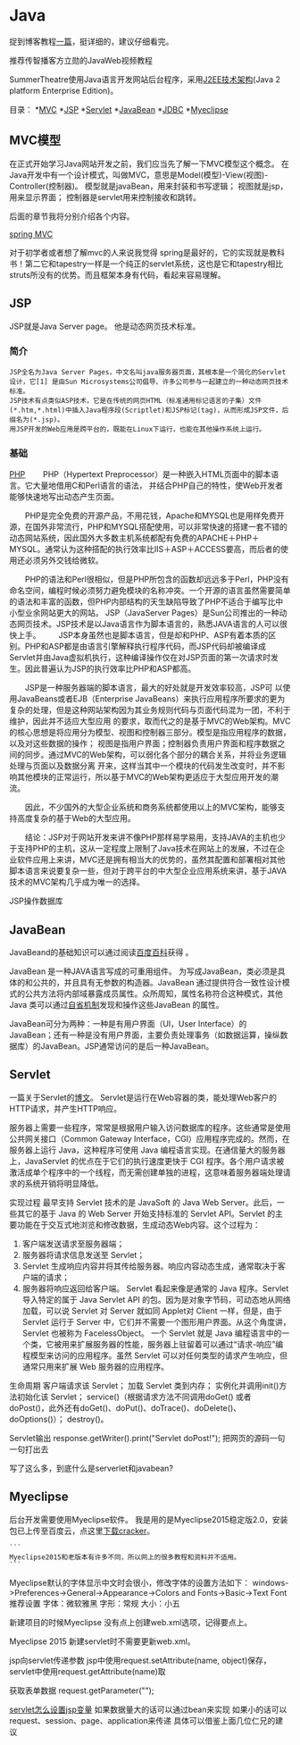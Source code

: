 Java
==========
捉到博客教程[一篇](http://blog.csdn.net/eastmount/article/details/45653615)，挺详细的，建议仔细看完。

推荐传智播客方立勋的JavaWeb视频教程

SummerTheatre使用Java语言开发网站后台程序，采用[J2EE技术架构](http://baike.baidu.com/link?url=y98HRwaUO-E-9V3_ch20Q82RE9poBwOc70l96Tvjb8L9WbDCN2XPRE3ASXWGiX3gFaypGuwo4wr266R-vA_fuK#3)(Java 2 platform Enterprise Edition)。

目录：
*[MVC](#MVC)
*[JSP](#JSP)
*[Servlet](#Servlet)
*[JavaBean](#JavaBean)
*[JDBC](#JDBC)
*[Myeclipse](#Myeclipse)

## MVC模型
在正式开始学习Java网站开发之前，我们应当先了解一下MVC模型这个概念。
在Java开发中有一个设计模式，叫做MVC，意思是Model(模型)-View(视图)-Controller(控制器)。
模型就是javaBean，用来封装和书写逻辑；
视图就是jsp，用来显示界面；
控制器是servlet用来控制接收和跳转。

后面的章节我将分别介绍各个内容。

[spring MVC](http://baike.baidu.com/link?url=So5VrESD-LFEK5wmZdSJ5mN6csTQxj3IiScS42eoNBGETgSe3WLQ_Sk8X3NKECLxIF_e1SlFgjWSJ5nrYi58W_)

对于初学者或者想了解mvc的人来说我觉得 spring是最好的，它的实现就是教科书！第二它和tapestry一样是一个纯正的servlet系统，这也是它和tapestry相比 struts所没有的优势。而且框架本身有代码，看起来容易理解。
## JSP
JSP就是Java Server page。
他是动态网页技术标准。

### 简介

  ```
  JSP全名为Java Server Pages，中文名叫java服务器页面，其根本是一个简化的Servlet设计，它[1] 是由Sun Microsystems公司倡导、许多公司参与一起建立的一种动态网页技术标准。
  JSP技术有点类似ASP技术，它是在传统的网页HTML（标准通用标记语言的子集）文件(*.htm,*.html)中插入Java程序段(Scriptlet)和JSP标记(tag)，从而形成JSP文件，后缀名为(*.jsp)。
  用JSP开发的Web应用是跨平台的，既能在Linux下运行，也能在其他操作系统上运行。
  ```

### 基础
[PHP](http://www.w3school.com.cn/php/index.asp)
　　PHP（Hypertext
Preprocessor）是一种嵌入HTML页面中的脚本语言。它大量地借用C和Perl语言的语法， 并结合PHP自己的特性，使Web开发者能够快速地写出动态产生页面。

　　PHP是完全免费的开源产品，不用花钱，Apache和MYSQL也是用样免费开源，在国外非常流行，PHP和MYSQL搭配使用，可以非常快速的搭建一套不错的动态网站系统，因此国外大多数主机系统都配有免费的APACHE＋PHP＋MYSQL。通常认为这种搭配的执行效率比IIS＋ASP＋ACCESS要高，而后者的使用还必须另外交钱给微软。

　　PHP的语法和Perl很相似，但是PHP所包含的函数却远远多于Perl，PHP没有命名空间，编程时候必须努力避免模块的名称冲突。一个开源的语言虽然需要简单的语法和丰富的函数，但PHP内部结构的天生缺陷导致了PHP不适合于编写比中小型业余网站更大的网站。
JSP（JavaServer
Pages）是Sun公司推出的一种动态网页技术。JSP技术是以Java语言作为脚本语言的，熟悉JAVA语言的人可以很快上手。
　　JSP本身虽然也是脚本语言，但是却和PHP、ASP有着本质的区别。PHP和ASP都是由语言引擎解释执行程序代码，而JSP代码却被编译成Servlet并由Java虚拟机执行，这种编译操作仅在对JSP页面的第一次请求时发生。因此普遍认为JSP的执行效率比PHP和ASP都高。

　　JSP是一种服务器端的脚本语言，最大的好处就是开发效率较高，JSP可
以使用JavaBeans或者EJB（Enterprise
JavaBeans）来执行应用程序所要求的更为复杂的处理，但是这种网站架构因为其业务规则代码与页面代码混为一团，不利于维护，因此并不适应大型应用
的要求，取而代之的是基于MVC的Web架构。MVC的核心思想是将应用分为模型、视图和控制器三部分。模型是指应用程序的数据，以及对这些数据的操作；
视图是指用户界面；控制器负责用户界面和程序数据之间的同步。通过MVC的Web架构，可以弱化各个部分的耦合关系，并将业务逻辑处理与页面以及数据分离
开来，这样当其中一个模块的代码发生改变时，并不影响其他模块的正常运行，所以基于MVC的Web架构更适应于大型应用开发的潮流。

　　因此，不少国外的大型企业系统和商务系统都使用以上的MVC架构，能够支持高度复杂的基于Web的大型应用。

　　结论：JSP对于网站开发来讲不像PHP那样易学易用，支持JAVA的主机也少于支持PHP的主机，这从一定程度上限制了Java技术在网站上的发展，不过在企业软件应用上来讲，MVC还是拥有相当大的优势的，虽然其配置和部署相对其他脚本语言来说要复杂一些，但对于跨平台的中大型企业应用系统来讲，基于JAVA技术的MVC架构几乎成为唯一的选择。

JSP操作数据库

## JavaBean
JavaBeand的基础知识可以通过阅读[百度百科](http://baike.baidu.com/link?url=Etjjv45zFmgH4zZhW4KJny2-6_v_at7-Nq75w_g7B5wbvt2Wh3ZZP1-Fi5SK4_w96_hYhKcbr20KZ7xcGSUnvK)获得
。

JavaBean 是一种JAVA语言写成的可重用组件。
为写成JavaBean，类必须是具体的和公共的，并且具有无参数的构造器。JavaBean 通过提供符合一致性设计模式的公共方法将内部域暴露成员属性。众所周知，属性名称符合这种模式，其他Java 类可以通过[自省机制](http://blog.csdn.net/wsllq334/article/details/7006353)发现和操作这些JavaBean 的属性。

JavaBean可分为两种：一种是有用户界面（UI，User Interface）的JavaBean；还有一种是没有用户界面，主要负责处理事务（如数据运算，操纵数据库）的JavaBean。JSP通常访问的是后一种JavaBean。

## Servlet

一篇关于Servlet的[博文](http://blog.csdn.net/eastmount/article/details/45536369)。
Servlet是运行在Web容器的类，能处理Web客户的HTTP请求，并产生HTTP响应。

服务器上需要一些程序，常常是根据用户输入访问数据库的程序。这些通常是使用公共网关接口（Common Gateway Interface，CGI）应用程序完成的。然而，在服务器上运行 Java，这种程序可使用 Java 编程语言实现。在通信量大的服务器上，JavaServlet 的优点在于它们的执行速度更快于 CGI 程序。各个用户请求被激活成单个程序中的一个线程，而无需创建单独的进程，这意味着服务器端处理请求的系统开销将明显降低。

实现过程
最早支持 Servlet 技术的是 JavaSoft 的 Java Web Server。此后，一些其它的基于 Java 的 Web Server 开始支持标准的 Servlet API。Servlet 的主要功能在于交互式地浏览和修改数据，生成动态Web内容。这个过程为：
1) 客户端发送请求至服务器端；
2) 服务器将请求信息发送至 Servlet；
3) Servlet 生成响应内容并将其传给服务器。响应内容动态生成，通常取决于客户端的请求；
4) 服务器将响应返回给客户端。
Servlet 看起来像是通常的 Java 程序。Servlet 导入特定的属于 Java Servlet API 的包。因为是对象字节码，可动态地从网络加载，可以说 Servlet 对 Server 就如同 Applet对 Client 一样，但是，由于 Servlet 运行于 Server 中，它们并不需要一个图形用户界面。从这个角度讲，Servlet 也被称为 FacelessObject。
一个 Servlet 就是 Java 编程语言中的一个类，它被用来扩展服务器的性能，服务器上驻留着可以通过“请求-响应”编程模型来访问的应用程序。虽然 Servlet 可以对任何类型的请求产生响应，但通常只用来扩展 Web 服务器的应用程序。


生命周期
客户端请求该 Servlet；
加载 Servlet 类到内存；
实例化并调用init()方法初始化该 Servlet；
service()（根据请求方法不同调用doGet() 或者 doPost()，此外还有doGet()、doPut()、doTrace()、doDelete()、doOptions()）；
destroy()。

Servlet输出
response.getWriter().print("Servlet doPost!");
把网页的源码一句一句打出去




写了这么多，到底什么是serverlet和javabean?

## Myeclipse

后台开发需要使用Myeclipse软件。
我是用的是Myeclipse2015稳定版2.0，安装包已上传至百度云，点这里[下载cracker](http://download.csdn.net/detail/tmraz/8854727)。

    ```
    Myeclipse2015和老版本有许多不同，所以网上的很多教程和资料并不适用。
    ```

Myeclipse默认的字体显示中文时会很小，修改字体的设置方法如下：
windows->Preferences->General->Appearance->Colors and Fonts->Basic->Text Font
推荐设置
字体：微软雅黑 字形：常规 大小：小五


新建项目的时候Myeclipse 没有点上创建web.xml选项，记得要点上。

Myeclipse 2015 新建servlet时不需要更新web.xml。




jsp向servlet传递参数
jsp中使用request.setAttribute(name, object)保存，
servlet中使用request.getAttribute(name)取

获取表单数据
request.getParameter("");

[servlet怎么设置jsp变量](http://zhidao.baidu.com/link?url=XPk_7owrSl3X_dY4Opi_1S7uHTwR8ch3IIlFGXxunaKJHqQ8Ncnktzpq8zIF_A7V8M6YUSIQU9tu301Wf3h-g_)
如果数据量大的话可以通过bean来实现
如果小的话可以request、session、page、application来传递
具体可以借鉴上面几位仁兄的建议



